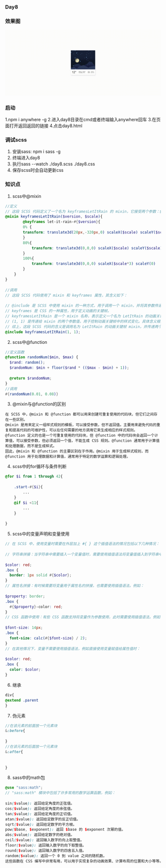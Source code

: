### Day8
### 效果图
<img src="./day8.gif"/>

### 启动
1.npm i anywhere -g
2.进入day8目录在cmd或者终端输入anywhere回车
3.在页面打开返回返回的链接
4.点击day8.html
### 调试scss
1. 安装sass: npm i sass -g
2. 终端进入day8
3. 执行sass --watch ./day8.scss ./day8.css
4. 保存scss时会自动更新css

### 知识点

1. scss中@mixin

```scss
//定义
// 这段 SCSS 代码定义了一个名为 keyframesLetItRain 的 mixin，它接受两个参数：$version 和 $scale。该 mixin 定义了一个 @keyframes 规则，命名为 let-it-rain-$version，其中 $version 取决于传入的参数。该 @keyframes 规则定义了一个动画序列，其中在动画开始时，元素将向右上方倾斜并向下移动，直到 80% 的时间，元素将停止移动并保持倾斜状态。在动画的最后 20% 的时间内，元素将沿着 Y 轴缩小并沿着 X 轴扩展，以模拟雨滴掉落的效果。动画使用了 $scale 参数来调整元素的大小和位置。
@mixin keyframesLetItRain($version, $scale){
        @keyframes let-it-rain-#{$version}{
        0% {
        transform: translate3d(20px,-320px,0) scaleX($scale) scaleY($scale) rotate(17deg);
        }
        80%{
            transform: translate3d(0,0,0) scaleX($scale) scaleY($scale) rotate(17deg);
        }
        100%{
            transform: translate3d(0,0,0) scaleX($scale*3) scaleY(0)
        }
    }
}

//调用
// 这段 SCSS 代码使用了 mixin 和 keyframes 属性，其含义如下：

// @include 是 SCSS 中使用 mixin 的一种方式，用于调用一个 mixin，并将其参数传递给它。
// keyframes 是 CSS 的一种属性，用于定义动画的关键帧。
// keyframesLetItRain 是一个 mixin 名称，表示定义一个名为 LetItRain 的动画关键帧。
// (1, 1) 是传递给 mixin 的两个参数值，用于控制动画关键帧中的样式变化。具体含义根据 mixin 的定义而定。
// 综上，这段 SCSS 代码的含义是调用名为 LetItRain 的动画关键帧 mixin，并传递两个参数值。这段代码的具体作用需要根据 mixin 的定义来确认
@include keyframesLetItRain(1, 1);
```

2. scss中@function

```scss
//定义函数
@function randomNum($min, $max) {
  $rand: random();
  $randomNum: $min + floor($rand * (($max - $min) + 1));

  @return $randomNum;
}
//调用
#{randomNum(0.01, 0.08)}
```

3. @mixin与@function的区别

```
在 SCSS 中，@mixin 和 @function 都可以用来创建可重复使用的代码块，但它们之间存在一些区别。
@mixin 是用来定义一组样式规则的模板，可以接受参数，但不返回值。主要用来避免代码的重复和提高代码的可维护性，可以在任何需要的地方调用它来生成相应的样式规则。
@function 定义的也是一个可重复使用的代码块，但 @function 中的代码块会返回一个计算值，可以接受参数，但必须返回一个值，不能生成 CSS 规则。@function 通常用于计算值和处理数据，而不是生成样式。
因此，@mixin 和 @function 的主要区别在于作用。@mixin 用于生成样式规则，而 @function 用于处理数据和计算值，通常用于特定的数学运算和逻辑处理。
```

4. scss中的for循环与条件判断

```scss
@for $i from 1 through 42{

    .start-#{$i}{
        ...
    }
    @if $i <11{
        ...
    }

}
```

5. scss中的变量声明和变量使用

```scss
// 在 SCSS 中，使用变量时需要在外层加上 #{ } 这个插值语法的情况包括以下几种情况：

// 字符串拼接：当字符串中需要插入一个变量值时，需要使用插值语法将变量值插入到字符串中。例如：

$color: red;
.box {
  border: 1px solid #{$color};
}
// 属性名拼接：有时候需要将变量用于属性名的拼接，也需要使用插值语法。例如：

$property: border;
.box {
  #{$property}-color: red;
}
// CSS 函数中使用：有些 CSS 函数支持将变量作为参数使用，此时需要使用插值语法。例如：

$font-size: 14px;
.box {
  font-size: calc(#{$font-size} / 2);
}
// 在其他情况下，变量不需要使用插值语法，例如直接使用变量赋值给属性值时：

$color: red;
.box {
  color: $color;
}


```
6. 继承

```scss
div{
@extend .parent
}

```

7. 伪元素

```scss
//在该元素的前面放一个元素块
&:before{

}
//在该元素的后面放一个元素块
&:after{


}
```
8. sass中的math包

```scss
@use "sass:math";
// "sass:math" 模块中包括了许多常用的数学运算函数，例如：

sin($value): 返回给定角度的正弦值。
cos($value): 返回给定角度的余弦值。
tan($value): 返回给定角度的正切值。
atan($value): 返回给定数字的反正切值。
sqrt($value): 返回给定数字的平方根。
pow($base, $exponent): 返回 $base 的 $exponent 次幂的值。
abs($value): 返回给定数字的绝对值。
ceil($value): 返回输入数字的向上取整值。
floor($value): 返回输入数字的向下取整值。
round($value): 返回输入数字的四舍五入值。
random($value): 返回一个 0 到 value 之间的随机数。
这些函数在 CSS 编写中非常有用，可以用于实现复杂的动画效果、计算布局的位置和大小等等。
```